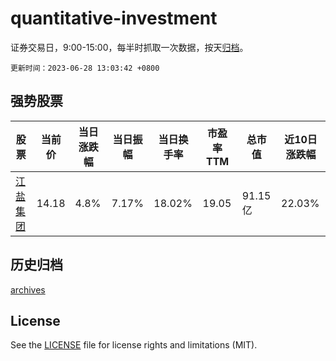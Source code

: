 # quantitative-investment

证券交易日，9:00-15:00，每半时抓取一次数据，按天[归档](archives)。

`更新时间：2023-06-28 13:03:42 +0800`

## 强势股票

|股票|当前价|当日涨跌幅|当日振幅|当日换手率|市盈率TTM|总市值|近10日涨跌幅|
|----|----|----|----|----|----|----|----|
|[江盐集团](https://xueqiu.com/S/SH601065)|14.18|4.8%|7.17%|18.02%|19.05|91.15亿|22.03%|

## 历史归档

[archives](archives)

## License

See the [LICENSE](LICENSE) file for license rights and limitations (MIT).